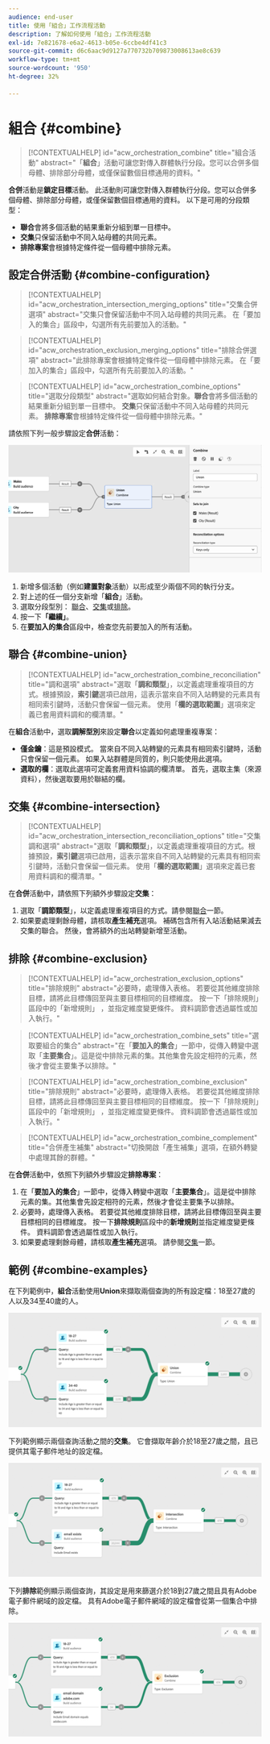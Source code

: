 ```yaml
---
audience: end-user
title: 使用「組合」工作流程活動
description: 了解如何使用「組合」工作流程活動
exl-id: 7e821678-e6a2-4613-b05e-6ccbe4df41c3
source-git-commit: d6c6aac9d9127a770732b709873008613ae8c639
workflow-type: tm+mt
source-wordcount: '950'
ht-degree: 32%

---
```


# 組合 {#combine}

>[!CONTEXTUALHELP]
>id="acw_orchestration_combine"
>title="組合活動"
>abstract="「**組合**」活動可讓您對傳入群體執行分段。您可以合併多個母體、排除部分母體，或僅保留數個目標通用的資料。"

**合併**&#x200B;活動是&#x200B;**鎖定目標**&#x200B;活動。 此活動則可讓您對傳入群體執行分段。您可以合併多個母體、排除部分母體，或僅保留數個目標通用的資料。 以下是可用的分段類型：

<!--
The **Combine** activity can be placed after any other activity, but not at the beginning of the workflow. Any activity can be placed after the **Combine**.
-->

* **聯合**&#x200B;會將多個活動的結果重新分組到單一目標中。
* **交集**&#x200B;只保留活動中不同入站母體的共同元素。
* **排除專案**&#x200B;會根據特定條件從一個母體中排除元素。

## 設定合併活動 {#combine-configuration}

>[!CONTEXTUALHELP]
>id="acw_orchestration_intersection_merging_options"
>title="交集合併選項"
>abstract="交集只會保留活動中不同入站母體的共同元素。 在「要加入的集合」區段中，勾選所有先前要加入的活動。"

>[!CONTEXTUALHELP]
>id="acw_orchestration_exclusion_merging_options"
>title="排除合併選項"
>abstract="此排除專案會根據特定條件從一個母體中排除元素。 在「要加入的集合」區段中，勾選所有先前要加入的活動。"

>[!CONTEXTUALHELP]
>id="acw_orchestration_combine_options"
>title="選取分段類型"
>abstract="選取如何結合對象。**聯合**&#x200B;會將多個活動的結果重新分組到單一目標中。 **交集**&#x200B;只保留活動中不同入站母體的共同元素。 **排除專案**&#x200B;會根據特定條件從一個母體中排除元素。"

請依照下列一般步驟設定&#x200B;**合併**&#x200B;活動：

![](../assets/workflow-combine.png)

1. 新增多個活動（例如&#x200B;**建置對象**&#x200B;活動）以形成至少兩個不同的執行分支。
1. 對上述的任一個分支新增「**組合**」活動。
1. 選取分段型別： [聯合](#union)、[交集](#intersection)或[排除](#exclusion)。
1. 按一下&#x200B;**「繼續」**。
1. 在&#x200B;**要加入的集合**&#x200B;區段中，檢查您先前要加入的所有活動。

## 聯合 {#combine-union}

>[!CONTEXTUALHELP]
>id="acw_orchestration_combine_reconciliation"
>title="調和選項"
>abstract="選取「**調和類型**」，以定義處理重複項目的方式。根據預設，**索引鍵**&#x200B;選項已啟用，這表示當來自不同入站轉變的元素具有相同索引鍵時，活動只會保留一個元素。 使用「**欄的選取範圍**」選項來定義已套用資料調和的欄清單。"

在&#x200B;**組合**&#x200B;活動中，選取&#x200B;**調解型別**&#x200B;來設定&#x200B;**聯合**&#x200B;以定義如何處理重複專案：

* **僅金鑰**：這是預設模式。 當來自不同入站轉變的元素具有相同索引鍵時，活動只會保留一個元素。 如果入站群體是同質的，則只能使用此選項。
* **選取的欄**：選取此選項可定義套用資料協調的欄清單。 首先，選取主集（來源資料），然後選取要用於聯結的欄。

## 交集 {#combine-intersection}

>[!CONTEXTUALHELP]
>id="acw_orchestration_intersection_reconciliation_options"
>title="交集調和選項"
>abstract="選取「**調和類型**」，以定義處理重複項目的方式。根據預設，**索引鍵**&#x200B;選項已啟用，這表示當來自不同入站轉變的元素具有相同索引鍵時，活動只會保留一個元素。 使用「**欄的選取範圍**」選項來定義已套用資料調和的欄清單。"

在&#x200B;**合併**&#x200B;活動中，請依照下列額外步驟設定&#x200B;**交集**：

1. 選取「**調節類型**」，以定義處理重複項目的方式。請參閱[聯合](#union)一節。
1. 如果要處理剩餘母體，請核取&#x200B;**產生補充**&#x200B;選項。 補碼包含所有入站活動結果減去交集的聯合。 然後，會將額外的出站轉變新增至活動。

## 排除 {#combine-exclusion}

>[!CONTEXTUALHELP]
>id="acw_orchestration_exclusion_options"
>title="排除規則"
>abstract="必要時，處理傳入表格。 若要從其他維度排除目標，請將此目標傳回至與主要目標相同的目標維度。 按一下「排除規則」區段中的「新增規則」 ，並指定維度變更條件。 資料調節會透過屬性或加入執行。"

>[!CONTEXTUALHELP]
>id="acw_orchestration_combine_sets"
>title="選取要組合的集合"
>abstract="在「**要加入的集合**」一節中，從傳入轉變中選取「**主要集合**」。這是從中排除元素的集。其他集會先設定相符的元素，然後才會從主要集予以排除。"

>[!CONTEXTUALHELP]
>id="acw_orchestration_combine_exclusion"
>title="排除規則"
>abstract="必要時，處理傳入表格。 若要從其他維度排除目標，請將此目標傳回至與主要目標相同的目標維度。 按一下「排除規則」區段中的「新增規則」 ，並指定維度變更條件。 資料調節會透過屬性或加入執行。"

>[!CONTEXTUALHELP]
>id="acw_orchestration_combine_complement"
>title="合併產生補集"
>abstract="切換開啟「產生補集」選項，在額外轉變中處理其餘的群體。"

在&#x200B;**合併**&#x200B;活動中，依照下列額外步驟設定&#x200B;**排除專案**：

1. 在「**要加入的集合**」一節中，從傳入轉變中選取「**主要集合**」。這是從中排除元素的集。其他集會先設定相符的元素，然後才會從主要集予以排除。
1. 必要時，處理傳入表格。 若要從其他維度排除目標，請將此目標傳回至與主要目標相同的目標維度。 按一下&#x200B;**排除規則**&#x200B;區段中的&#x200B;**新增規則**&#x200B;並指定維度變更條件。 資料調節會透過屬性或加入執行。
1. 如果要處理剩餘母體，請核取&#x200B;**產生補充**&#x200B;選項。 請參閱[交集](#intersection)一節。

## 範例 {#combine-examples}

在下列範例中，**組合**&#x200B;活動使用&#x200B;**Union**&#x200B;來擷取兩個查詢的所有設定檔：18至27歲的人以及34至40歲的人。

![](../assets/workflow-union-example.png)

下列範例顯示兩個查詢活動之間的&#x200B;**交集**。 它會擷取年齡介於18至27歲之間，且已提供其電子郵件地址的設定檔。

![](../assets/workflow-intersection-example.png)

下列&#x200B;**排除**&#x200B;範例顯示兩個查詢，其設定是用來篩選介於18到27歲之間且具有Adobe電子郵件網域的設定檔。 具有Adobe電子郵件網域的設定檔會從第一個集合中排除。

![](../assets/workflow-exclusion-example.png)